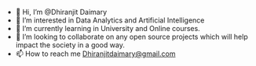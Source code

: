 - 👋 Hi, I’m @Dhiranjit Daimary
- 👀 I’m interested in Data Analytics and Artificial Intelligence
- 🌱 I’m currently learning in University and Online courses.
- 💞️ I’m looking to collaborate on any open source projects which will help impact the society in a good way.
- 📫 How to reach me Dhiranjitdaimary@gmail.com

<!---
DhiranD/DhiranD is a ✨ special ✨ repository because its `README.md` (this file) appears on your GitHub profile.
You can click the Preview link to take a look at your changes.
--->

